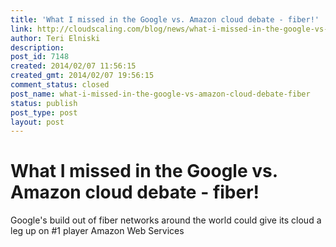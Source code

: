 ```yaml
---
title: 'What I missed in the Google vs. Amazon cloud debate - fiber!'
link: http://cloudscaling.com/blog/news/what-i-missed-in-the-google-vs-amazon-cloud-debate-fiber/
author: Teri Elniski
description: 
post_id: 7148
created: 2014/02/07 11:56:15
created_gmt: 2014/02/07 19:56:15
comment_status: closed
post_name: what-i-missed-in-the-google-vs-amazon-cloud-debate-fiber
status: publish
post_type: post
layout: post
---
```


# What I missed in the Google vs. Amazon cloud debate - fiber!

Google's build out of fiber networks around the world could give its cloud a leg up on #1 player Amazon Web Services